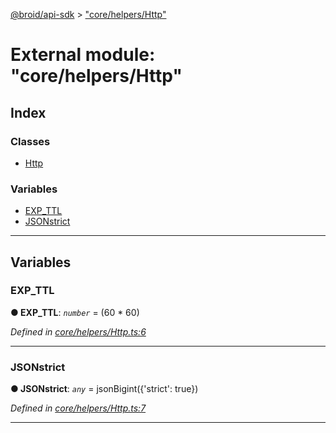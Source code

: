 [@broid/api-sdk](../README.md) > ["core/helpers/Http"](../modules/_core_helpers_http_.md)



# External module: "core/helpers/Http"

## Index

### Classes

* [Http](../classes/_core_helpers_http_.http.md)


### Variables

* [EXP_TTL](_core_helpers_http_.md#exp_ttl)
* [JSONstrict](_core_helpers_http_.md#jsonstrict)



---
## Variables
<a id="exp_ttl"></a>

###  EXP_TTL

**●  EXP_TTL**:  *`number`*  =  (60 * 60)

*Defined in [core/helpers/Http.ts:6](https://github.com/broidHQ/broid-api-js-sdk/blob/0f18411/src/core/helpers/Http.ts#L6)*





___

<a id="jsonstrict"></a>

###  JSONstrict

**●  JSONstrict**:  *`any`*  =  jsonBigint({'strict': true})

*Defined in [core/helpers/Http.ts:7](https://github.com/broidHQ/broid-api-js-sdk/blob/0f18411/src/core/helpers/Http.ts#L7)*





___


